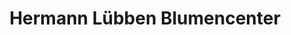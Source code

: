 ---
title: "Hermann Lübben Blumencenter"
url: /varel/hermann-luebben-blumencenter/
shop: Garten-Center
---